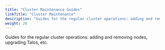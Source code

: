 ```yaml
---
title: "Cluster Maintenance Guides"
linkTitle: "Cluster Maintenance"
description: "Guides for the regular cluster operations: adding and removing nodes, upgrading Talos, etc."
weight: 20
---
```


Guides for the regular cluster operations: adding and removing nodes, upgrading Talos, etc.
